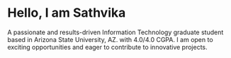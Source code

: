 # Hello, I am Sathvika

A passionate and results-driven Information Technology graduate student based in Arizona State University, AZ. with 4.0/4.0 CGPA. I am open to exciting opportunities and eager to contribute to innovative projects.
